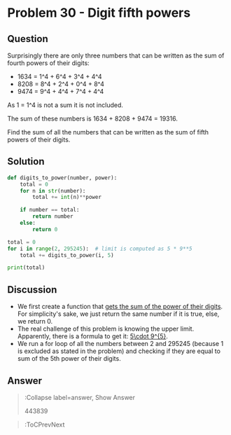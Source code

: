 # Problem 30 - Digit fifth powers

## Question
Surprisingly there are only three numbers that can be written as the sum of fourth powers of their digits:
* 1634 = 1^4 + 6^4 + 3^4 + 4^4
* 8208 = 8^4 + 2^4 + 0^4 + 8^4
* 9474 = 9^4 + 4^4 + 7^4 + 4^4

As 1 = 1^4 is not a sum it is not included.

The sum of these numbers is 1634 + 8208 + 9474 = 19316.

Find the sum of all the numbers that can be written as the sum of fifth powers of their digits.

## Solution
```python | euler_030.py
def digits_to_power(number, power):
    total = 0
    for n in str(number):
        total += int(n)**power

    if number == total:
        return number
    else:
        return 0

total = 0
for i in range(2, 295245):  # limit is computed as 5 * 9**5
    total += digits_to_power(i, 5)

print(total)
```

## Discussion
* We first create a function that [gets the sum of the power of their digits](#code1-l1:l9). For simplicity's sake, we
just return the same number if it is true, else, we return 0.
* The real challenge of this problem is knowing the upper limit. Apparently, there is a formula to get it: 
[5\cdot 9^{5}](:Formula).
* We run a for loop of all the numbers between 2 and 295245 (because 1 is excluded as stated in the problem) and checking 
if they are equal to sum of the 5th power of their digits.


## Answer
> :Collapse label=answer, Show Answer
>
> 443839

> :ToCPrevNext
